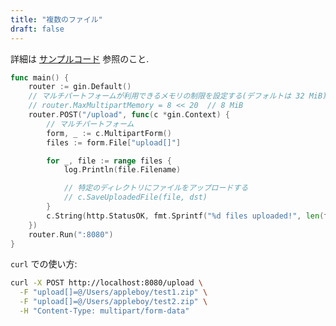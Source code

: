 ```yaml
---
title: "複数のファイル"
draft: false
---
```


詳細は [サンプルコード](https://github.com/gin-gonic/gin/blob/master/examples/upload-file/multiple) 参照のこと.

```go
func main() {
	router := gin.Default()
	// マルチパートフォームが利用できるメモリの制限を設定する(デフォルトは 32 MiB)
	// router.MaxMultipartMemory = 8 << 20  // 8 MiB
	router.POST("/upload", func(c *gin.Context) {
		// マルチパートフォーム
		form, _ := c.MultipartForm()
		files := form.File["upload[]"]

		for _, file := range files {
			log.Println(file.Filename)

			// 特定のディレクトリにファイルをアップロードする
			// c.SaveUploadedFile(file, dst)
		}
		c.String(http.StatusOK, fmt.Sprintf("%d files uploaded!", len(files)))
	})
	router.Run(":8080")
}
```

`curl` での使い方:

```sh
curl -X POST http://localhost:8080/upload \
  -F "upload[]=@/Users/appleboy/test1.zip" \
  -F "upload[]=@/Users/appleboy/test2.zip" \
  -H "Content-Type: multipart/form-data"
```
